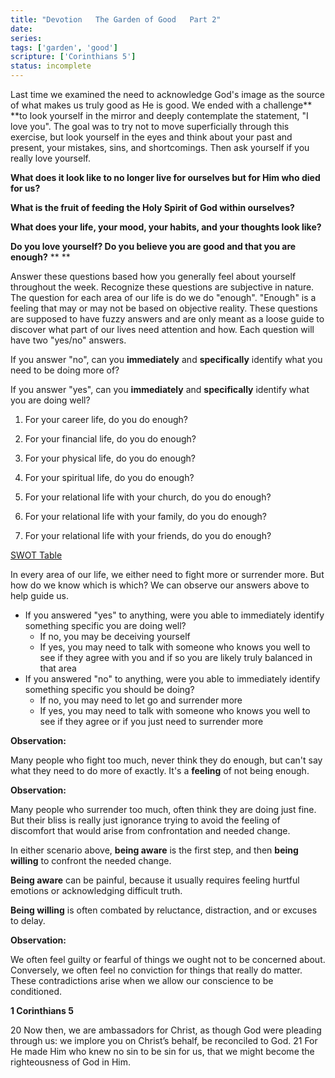 ```yaml
---
title: "Devotion   The Garden of Good   Part 2"
date: 
series: 
tags: ['garden', 'good']
scripture: ['Corinthians 5']
status: incomplete
---
```


Last time we examined the need to acknowledge God's image as the source of what makes us truly good as He is good. We ended with a challenge**  **to look yourself in the mirror and deeply contemplate the statement, "I love you". The goal was to try not to move superficially through this exercise, but look yourself in the eyes and think about your past and present, your mistakes, sins, and shortcomings. Then ask yourself if you really love yourself.

**What does it look like to no longer live for ourselves but for Him who died for us?**

**What is the fruit of feeding the Holy Spirit of God within ourselves?**

**What does your life, your mood, your habits, and your thoughts look like?**

**Do you love yourself? Do you believe you are good and that you are enough?**
**
**

Answer these questions based how you generally feel about yourself throughout the week. Recognize these questions are subjective in nature. The question for each area of our life is do we do "enough". "Enough" is a feeling that may or may not be based on objective reality. These questions are supposed to have fuzzy answers and are only meant as a loose guide to discover what part of our lives need attention and how. Each question will have two "yes/no" answers.

If you answer "no", can you **immediately** and **specifically** identify what you need to be doing more of?

If you answer "yes", can you **immediately** and **specifically** identify what you are doing well?

1. For your career life, do you do enough?

1. For your financial life, do you do enough?

1. For your physical life, do you do enough?

1. For your spiritual life, do you do enough?

1. For your relational life with your church, do you do enough?

1. For your relational life with your family, do you do enough?

1. For your relational life with your friends, do you do enough?

[SWOT Table](https://www.evernote.com/shard/s95/sh/24d00d4e-7f1f-1690-ae55-55d238915388/dc3098ce7fc1055460ceeecc0035865e)

In every area of our life, we either need to fight more or surrender more. But how do we know which is which? We can observe our answers above to help guide us.

- If you answered "yes" to anything, were you able to immediately identify something specific you are doing well?
    - If no, you may be deceiving yourself
    - If yes, you may need to talk with someone who knows you well to see if they agree with you and if so you are likely truly balanced in that area
- If you answered "no" to anything, were you able to immediately identify something specific you should be doing?
    - If no, you may need to let go and surrender more
    - If yes, you may need to talk with someone who knows you well to see if they agree or if you just need to surrender more

**Observation:**

Many people who fight too much, never think they do enough, but can't say what they need to do more of exactly. It's a **feeling** of not being enough.

**Observation:**

Many people who surrender too much, often think they are doing just fine. But their bliss is really just ignorance trying to avoid the feeling of discomfort that would arise from confrontation and needed change.

In either scenario above, **being aware** is the first step, and then **being willing** to confront the needed change.

**Being aware** can be painful, because it usually requires feeling hurtful emotions or acknowledging difficult truth.

**Being willing** is often combated by reluctance, distraction, and or excuses to delay.

**Observation:**

We often feel guilty or fearful of things we ought not to be concerned about. Conversely, we often feel no conviction for things that really do matter. These contradictions arise when we allow our conscience to be conditioned.

**1 Corinthians 5**

20 Now then, we are ambassadors for Christ, as though God were pleading through us: we implore you on Christ’s behalf, be reconciled to God. 21 For He made Him who knew no sin to be sin for us, that we might become the righteousness of God in Him.